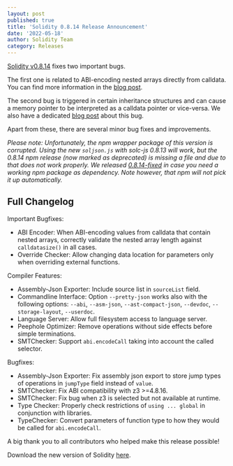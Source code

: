 ```yaml
---
layout: post
published: true
title: 'Solidity 0.8.14 Release Announcement'
date: '2022-05-18'
author: Solidity Team
category: Releases
---
```


[Solidity v0.8.14](https://github.com/ethereum/solidity/releases/tag/v0.8.14)
fixes two important bugs.

The first one is related to ABI-encoding nested arrays directly from calldata.
You can find more information in the
[blog post](/2022/05/17/calldata-reencode-size-check-bug/).

The second bug is triggered in certain inheritance structures and can cause a
memory pointer to be interpreted as a calldata pointer or vice-versa. We also
have a dedicated [blog post](/2022/05/17/data-location-inheritance-bug/) about
this bug.

Apart from these, there are several minor bug fixes and improvements.

_Please note: Unfortunately, the npm wrapper package of this version is
corrupted. Using the new `soljson.js` with solc-js 0.8.13 will work, but the
0.8.14 npm release (now marked as deprecated) is missing a file and due to that
does not work properly. We released
[0.8.14-fixed](https://www.npmjs.com/package/solc/v/0.8.14-fixed) in case you
need a working npm package as dependency. Note however, that npm will not pick
it up automatically._

## Full Changelog

Important Bugfixes:

- ABI Encoder: When ABI-encoding values from calldata that contain nested
  arrays, correctly validate the nested array length against `calldatasize()` in
  all cases.
- Override Checker: Allow changing data location for parameters only when
  overriding external functions.

Compiler Features:

- Assembly-Json Exporter: Include source list in `sourceList` field.
- Commandline Interface: Option `--pretty-json` works also with the following
  options: `--abi`, `--asm-json`, `--ast-compact-json`, `--devdoc`,
  `--storage-layout`, `--userdoc`.
- Language Server: Allow full filesystem access to language server.
- Peephole Optimizer: Remove operations without side effects before simple
  terminations.
- SMTChecker: Support `abi.encodeCall` taking into account the called selector.

Bugfixes:

- Assembly-Json Exporter: Fix assembly json export to store jump types of
  operations in `jumpType` field instead of `value`.
- SMTChecker: Fix ABI compatibility with z3 >=4.8.16.
- SMTChecker: Fix bug when z3 is selected but not available at runtime.
- Type Checker: Properly check restrictions of `using ... global` in conjunction
  with libraries.
- TypeChecker: Convert parameters of function type to how they would be called
  for `abi.encodeCall`.

A big thank you to all contributors who helped make this release possible!

Download the new version of Solidity
[here](https://github.com/ethereum/solidity/releases/tag/v0.8.14).
